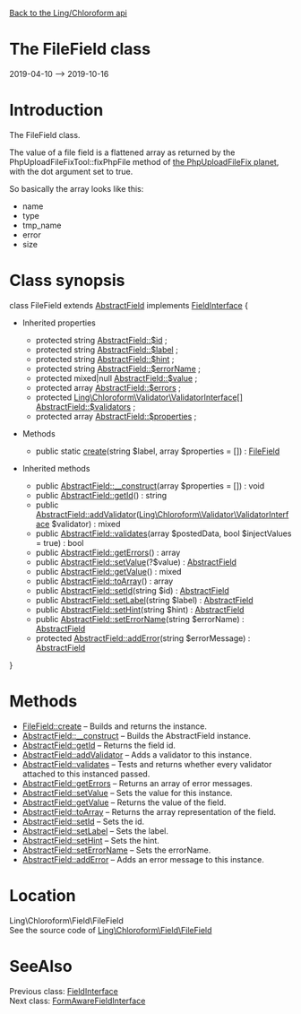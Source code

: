 [Back to the Ling/Chloroform api](https://github.com/lingtalfi/Chloroform/blob/master/doc/api/Ling/Chloroform.md)



The FileField class
================
2019-04-10 --> 2019-10-16






Introduction
============

The FileField class.

The value of a file field is a flattened array as returned by the
PhpUploadFileFixTool::fixPhpFile method of [the PhpUploadFileFix planet](https://github.com/lingtalfi/PhpUploadFileFix),
with the dot argument set to true.

So basically the array looks like this:

- name
- type
- tmp_name
- error
- size



Class synopsis
==============


class <span class="pl-k">FileField</span> extends [AbstractField](https://github.com/lingtalfi/Chloroform/blob/master/doc/api/Ling/Chloroform/Field/AbstractField.md) implements [FieldInterface](https://github.com/lingtalfi/Chloroform/blob/master/doc/api/Ling/Chloroform/Field/FieldInterface.md) {

- Inherited properties
    - protected string [AbstractField::$id](#property-id) ;
    - protected string [AbstractField::$label](#property-label) ;
    - protected string [AbstractField::$hint](#property-hint) ;
    - protected string [AbstractField::$errorName](#property-errorName) ;
    - protected mixed|null [AbstractField::$value](#property-value) ;
    - protected array [AbstractField::$errors](#property-errors) ;
    - protected [Ling\Chloroform\Validator\ValidatorInterface[]](https://github.com/lingtalfi/Chloroform/blob/master/doc/api/Ling/Chloroform/Validator/ValidatorInterface.md) [AbstractField::$validators](#property-validators) ;
    - protected array [AbstractField::$properties](#property-properties) ;

- Methods
    - public static [create](https://github.com/lingtalfi/Chloroform/blob/master/doc/api/Ling/Chloroform/Field/FileField/create.md)(string $label, array $properties = []) : [FileField](https://github.com/lingtalfi/Chloroform/blob/master/doc/api/Ling/Chloroform/Field/FileField.md)

- Inherited methods
    - public [AbstractField::__construct](https://github.com/lingtalfi/Chloroform/blob/master/doc/api/Ling/Chloroform/Field/AbstractField/__construct.md)(array $properties = []) : void
    - public [AbstractField::getId](https://github.com/lingtalfi/Chloroform/blob/master/doc/api/Ling/Chloroform/Field/AbstractField/getId.md)() : string
    - public [AbstractField::addValidator](https://github.com/lingtalfi/Chloroform/blob/master/doc/api/Ling/Chloroform/Field/AbstractField/addValidator.md)([Ling\Chloroform\Validator\ValidatorInterface](https://github.com/lingtalfi/Chloroform/blob/master/doc/api/Ling/Chloroform/Validator/ValidatorInterface.md) $validator) : mixed
    - public [AbstractField::validates](https://github.com/lingtalfi/Chloroform/blob/master/doc/api/Ling/Chloroform/Field/AbstractField/validates.md)(array $postedData, bool $injectValues = true) : bool
    - public [AbstractField::getErrors](https://github.com/lingtalfi/Chloroform/blob/master/doc/api/Ling/Chloroform/Field/AbstractField/getErrors.md)() : array
    - public [AbstractField::setValue](https://github.com/lingtalfi/Chloroform/blob/master/doc/api/Ling/Chloroform/Field/AbstractField/setValue.md)(?$value) : [AbstractField](https://github.com/lingtalfi/Chloroform/blob/master/doc/api/Ling/Chloroform/Field/AbstractField.md)
    - public [AbstractField::getValue](https://github.com/lingtalfi/Chloroform/blob/master/doc/api/Ling/Chloroform/Field/AbstractField/getValue.md)() : mixed
    - public [AbstractField::toArray](https://github.com/lingtalfi/Chloroform/blob/master/doc/api/Ling/Chloroform/Field/AbstractField/toArray.md)() : array
    - public [AbstractField::setId](https://github.com/lingtalfi/Chloroform/blob/master/doc/api/Ling/Chloroform/Field/AbstractField/setId.md)(string $id) : [AbstractField](https://github.com/lingtalfi/Chloroform/blob/master/doc/api/Ling/Chloroform/Field/AbstractField.md)
    - public [AbstractField::setLabel](https://github.com/lingtalfi/Chloroform/blob/master/doc/api/Ling/Chloroform/Field/AbstractField/setLabel.md)(string $label) : [AbstractField](https://github.com/lingtalfi/Chloroform/blob/master/doc/api/Ling/Chloroform/Field/AbstractField.md)
    - public [AbstractField::setHint](https://github.com/lingtalfi/Chloroform/blob/master/doc/api/Ling/Chloroform/Field/AbstractField/setHint.md)(string $hint) : [AbstractField](https://github.com/lingtalfi/Chloroform/blob/master/doc/api/Ling/Chloroform/Field/AbstractField.md)
    - public [AbstractField::setErrorName](https://github.com/lingtalfi/Chloroform/blob/master/doc/api/Ling/Chloroform/Field/AbstractField/setErrorName.md)(string $errorName) : [AbstractField](https://github.com/lingtalfi/Chloroform/blob/master/doc/api/Ling/Chloroform/Field/AbstractField.md)
    - protected [AbstractField::addError](https://github.com/lingtalfi/Chloroform/blob/master/doc/api/Ling/Chloroform/Field/AbstractField/addError.md)(string $errorMessage) : [AbstractField](https://github.com/lingtalfi/Chloroform/blob/master/doc/api/Ling/Chloroform/Field/AbstractField.md)

}






Methods
==============

- [FileField::create](https://github.com/lingtalfi/Chloroform/blob/master/doc/api/Ling/Chloroform/Field/FileField/create.md) &ndash; Builds and returns the instance.
- [AbstractField::__construct](https://github.com/lingtalfi/Chloroform/blob/master/doc/api/Ling/Chloroform/Field/AbstractField/__construct.md) &ndash; Builds the AbstractField instance.
- [AbstractField::getId](https://github.com/lingtalfi/Chloroform/blob/master/doc/api/Ling/Chloroform/Field/AbstractField/getId.md) &ndash; Returns the field id.
- [AbstractField::addValidator](https://github.com/lingtalfi/Chloroform/blob/master/doc/api/Ling/Chloroform/Field/AbstractField/addValidator.md) &ndash; Adds a validator to this instance.
- [AbstractField::validates](https://github.com/lingtalfi/Chloroform/blob/master/doc/api/Ling/Chloroform/Field/AbstractField/validates.md) &ndash; Tests and returns whether every validator attached to this instanced passed.
- [AbstractField::getErrors](https://github.com/lingtalfi/Chloroform/blob/master/doc/api/Ling/Chloroform/Field/AbstractField/getErrors.md) &ndash; Returns an array of error messages.
- [AbstractField::setValue](https://github.com/lingtalfi/Chloroform/blob/master/doc/api/Ling/Chloroform/Field/AbstractField/setValue.md) &ndash; Sets the value for this instance.
- [AbstractField::getValue](https://github.com/lingtalfi/Chloroform/blob/master/doc/api/Ling/Chloroform/Field/AbstractField/getValue.md) &ndash; Returns the value of the field.
- [AbstractField::toArray](https://github.com/lingtalfi/Chloroform/blob/master/doc/api/Ling/Chloroform/Field/AbstractField/toArray.md) &ndash; Returns the array representation of the field.
- [AbstractField::setId](https://github.com/lingtalfi/Chloroform/blob/master/doc/api/Ling/Chloroform/Field/AbstractField/setId.md) &ndash; Sets the id.
- [AbstractField::setLabel](https://github.com/lingtalfi/Chloroform/blob/master/doc/api/Ling/Chloroform/Field/AbstractField/setLabel.md) &ndash; Sets the label.
- [AbstractField::setHint](https://github.com/lingtalfi/Chloroform/blob/master/doc/api/Ling/Chloroform/Field/AbstractField/setHint.md) &ndash; Sets the hint.
- [AbstractField::setErrorName](https://github.com/lingtalfi/Chloroform/blob/master/doc/api/Ling/Chloroform/Field/AbstractField/setErrorName.md) &ndash; Sets the errorName.
- [AbstractField::addError](https://github.com/lingtalfi/Chloroform/blob/master/doc/api/Ling/Chloroform/Field/AbstractField/addError.md) &ndash; Adds an error message to this instance.





Location
=============
Ling\Chloroform\Field\FileField<br>
See the source code of [Ling\Chloroform\Field\FileField](https://github.com/lingtalfi/Chloroform/blob/master/Field/FileField.php)



SeeAlso
==============
Previous class: [FieldInterface](https://github.com/lingtalfi/Chloroform/blob/master/doc/api/Ling/Chloroform/Field/FieldInterface.md)<br>Next class: [FormAwareFieldInterface](https://github.com/lingtalfi/Chloroform/blob/master/doc/api/Ling/Chloroform/Field/FormAwareFieldInterface.md)<br>
